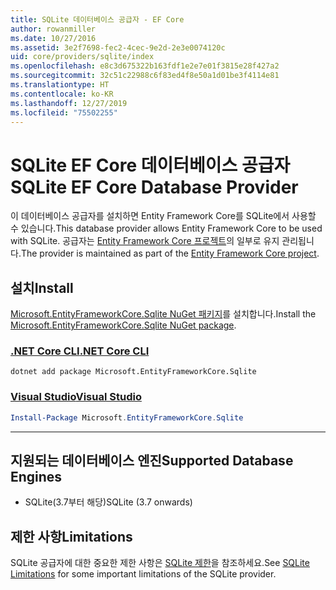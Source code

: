 ```yaml
---
title: SQLite 데이터베이스 공급자 - EF Core
author: rowanmiller
ms.date: 10/27/2016
ms.assetid: 3e2f7698-fec2-4cec-9e2d-2e3e0074120c
uid: core/providers/sqlite/index
ms.openlocfilehash: e8c3d675322b163fdf1e2e7e01f3815e28f427a2
ms.sourcegitcommit: 32c51c22988c6f83ed4f8e50a1d01be3f4114e81
ms.translationtype: HT
ms.contentlocale: ko-KR
ms.lasthandoff: 12/27/2019
ms.locfileid: "75502255"
---
```

# <a name="sqlite-ef-core-database-provider"></a><span data-ttu-id="f9cbc-102">SQLite EF Core 데이터베이스 공급자</span><span class="sxs-lookup"><span data-stu-id="f9cbc-102">SQLite EF Core Database Provider</span></span>

<span data-ttu-id="f9cbc-103">이 데이터베이스 공급자를 설치하면 Entity Framework Core를 SQLite에서 사용할 수 있습니다.</span><span class="sxs-lookup"><span data-stu-id="f9cbc-103">This database provider allows Entity Framework Core to be used with SQLite.</span></span> <span data-ttu-id="f9cbc-104">공급자는 [Entity Framework Core 프로젝트](https://github.com/aspnet/EntityFrameworkCore)의 일부로 유지 관리됩니다.</span><span class="sxs-lookup"><span data-stu-id="f9cbc-104">The provider is maintained as part of the [Entity Framework Core project](https://github.com/aspnet/EntityFrameworkCore).</span></span>

## <a name="install"></a><span data-ttu-id="f9cbc-105">설치</span><span class="sxs-lookup"><span data-stu-id="f9cbc-105">Install</span></span>

<span data-ttu-id="f9cbc-106">[Microsoft.EntityFrameworkCore.Sqlite NuGet 패키지](https://www.nuget.org/packages/Microsoft.EntityFrameworkCore.Sqlite/)를 설치합니다.</span><span class="sxs-lookup"><span data-stu-id="f9cbc-106">Install the [Microsoft.EntityFrameworkCore.Sqlite NuGet package](https://www.nuget.org/packages/Microsoft.EntityFrameworkCore.Sqlite/).</span></span>

### <a name="net-core-clitabdotnet-core-cli"></a>[<span data-ttu-id="f9cbc-107">.NET Core CLI</span><span class="sxs-lookup"><span data-stu-id="f9cbc-107">.NET Core CLI</span></span>](#tab/dotnet-core-cli)

```dotnetcli
dotnet add package Microsoft.EntityFrameworkCore.Sqlite
```

### <a name="visual-studiotabvs"></a>[<span data-ttu-id="f9cbc-108">Visual Studio</span><span class="sxs-lookup"><span data-stu-id="f9cbc-108">Visual Studio</span></span>](#tab/vs)

``` powershell
Install-Package Microsoft.EntityFrameworkCore.Sqlite
```

***

## <a name="supported-database-engines"></a><span data-ttu-id="f9cbc-109">지원되는 데이터베이스 엔진</span><span class="sxs-lookup"><span data-stu-id="f9cbc-109">Supported Database Engines</span></span>

* <span data-ttu-id="f9cbc-110">SQLite(3.7부터 해당)</span><span class="sxs-lookup"><span data-stu-id="f9cbc-110">SQLite (3.7 onwards)</span></span>

## <a name="limitations"></a><span data-ttu-id="f9cbc-111">제한 사항</span><span class="sxs-lookup"><span data-stu-id="f9cbc-111">Limitations</span></span>

<span data-ttu-id="f9cbc-112">SQLite 공급자에 대한 중요한 제한 사항은 [SQLite 제한](limitations.md)을 참조하세요.</span><span class="sxs-lookup"><span data-stu-id="f9cbc-112">See [SQLite Limitations](limitations.md) for some important limitations of the SQLite provider.</span></span>

